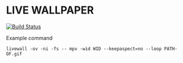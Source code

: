 # LIVE WALLPAPER 

[![Build Status](https://travis-ci.org/yogdaan/livewall.svg?branch=master)](https://travis-ci.org/yogdaan/livewall)

Example command

```
livewall -ov -ni -fs -- mpv -wid WID --keepaspect=no --loop PATH-OF.gif 

```

